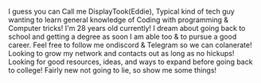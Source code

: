 I guess you can Call me DisplayTook(Eddie), Typical kind of tech guy wanting to learn general knowledge of Coding with programming & Computer tricks!
I'm 28 years old currently! I dream about going back to school and getting a degree as soon I am able too & to pursue a good career.
Feel free to follow me ondiscord & Telegram so we can colanerate!
Looking to grow my network and contacts out as long as no hickups!
Looking for good resources, ideas, and ways to expand before going back to college!
Fairly new not going to lie, so show me some things!

<!---
EdwardIrvin96/EdwardIrvin96 is a ✨ special ✨ repository because its `README.md` (this file) appears on your GitHub profile.
You can click the Preview link to take a look at your changes.
--->
